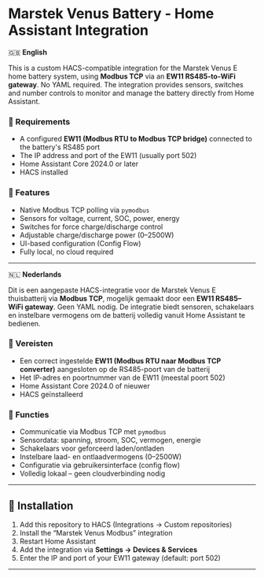 # Marstek Venus Battery - Home Assistant Integration

🇬🇧 **English**

This is a custom HACS-compatible integration for the Marstek Venus E home battery system, using **Modbus TCP** via an **EW11 RS485-to-WiFi gateway**. No YAML required. The integration provides sensors, switches and number controls to monitor and manage the battery directly from Home Assistant.

### 🧩 Requirements

- A configured **EW11 (Modbus RTU to Modbus TCP bridge)** connected to the battery's RS485 port
- The IP address and port of the EW11 (usually port 502)
- Home Assistant Core 2024.0 or later
- HACS installed

### 🔧 Features

- Native Modbus TCP polling via `pymodbus`
- Sensors for voltage, current, SOC, power, energy
- Switches for force charge/discharge control
- Adjustable charge/discharge power (0–2500W)
- UI-based configuration (Config Flow)
- Fully local, no cloud required

---

🇳🇱 **Nederlands**

Dit is een aangepaste HACS-integratie voor de Marstek Venus E thuisbatterij via **Modbus TCP**, mogelijk gemaakt door een **EW11 RS485–WiFi gateway**. Geen YAML nodig. De integratie biedt sensoren, schakelaars en instelbare vermogens om de batterij volledig vanuit Home Assistant te bedienen.

### 🧩 Vereisten

- Een correct ingestelde **EW11 (Modbus RTU naar Modbus TCP converter)** aangesloten op de RS485-poort van de batterij
- Het IP-adres en poortnummer van de EW11 (meestal poort 502)
- Home Assistant Core 2024.0 of nieuwer
- HACS geïnstalleerd

### 🔧 Functies

- Communicatie via Modbus TCP met `pymodbus`
- Sensordata: spanning, stroom, SOC, vermogen, energie
- Schakelaars voor geforceerd laden/ontladen
- Instelbare laad- en ontlaadvermogens (0–2500W)
- Configuratie via gebruikersinterface (config flow)
- Volledig lokaal – geen cloudverbinding nodig

---

## 🚀 Installation

1. Add this repository to HACS (Integrations → Custom repositories)
2. Install the “Marstek Venus Modbus” integration
3. Restart Home Assistant
4. Add the integration via **Settings → Devices & Services**
5. Enter the IP and port of your EW11 gateway (default: port 502)

---